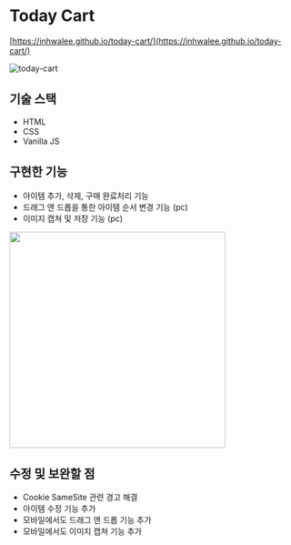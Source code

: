 # Today Cart
[https://inhwalee.github.io/today-cart/](https://inhwalee.github.io/today-cart/)
  
![today-cart](https://user-images.githubusercontent.com/54103723/179225330-b798db39-fc1e-45ed-9bc0-7da57786e98d.png)

## 기술 스택
- HTML
- CSS
- Vanilla JS

## 구현한 기능
- 아이템 추가, 삭제, 구매 완료처리 기능
- 드래그 앤 드롭을 통한 아이템 순서 변경 기능 (pc)
- 이미지 캡쳐 및 저장 기능 (pc)
<img src='https://user-images.githubusercontent.com/54103723/179225629-b1955c2c-4dfd-4b6d-a797-3731ef8bd369.png' width='380'>

## 수정 및 보완할 점
- Cookie SameSite 관련 경고 해결
- 아이템 수정 기능 추가
- 모바일에서도 드래그 앤 드롭 기능 추가
- 모바일에서도 이미지 캡쳐 기능 추가
